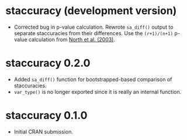 # staccuracy (development version)

-   Corrected bug in p-value calculation. Rewrote `sa_diff()` output to separate staccuracies from their differences. Use the `(r+1)/(n+1)` p-value calculation from [North et al. (2003)](https://pmc.ncbi.nlm.nih.gov/articles/PMC379244/).

# staccuracy 0.2.0

-   Added `sa_diff()` function for bootstrapped-based comparison of staccuracies.
-   `var_type()` is no longer exported since it is really an internal function.

# staccuracy 0.1.0

-   Initial CRAN submission.
